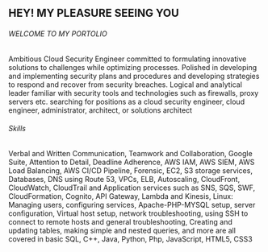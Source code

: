 ## HEY! MY PLEASURE SEEING YOU
###### WELCOME TO MY PORTOLIO
Ambitious Cloud Security Engineer committed to formulating innovative solutions to challenges while optimizing processes. Polished in developing and implementing security plans and procedures and developing strategies to respond and recover from security breaches. Logical and analytical leader familiar with security tools and technologies such as firewalls, proxy servers etc. searching for positions as a cloud security engineer, cloud engineer, administrator, architect, or solutions architect
###### Skills
Verbal and Written Communication, Teamwork and Collaboration, Google Suite, Attention to Detail, Deadline Adherence, AWS IAM, AWS SIEM, AWS Load Balancing, AWS CI/CD Pipeline, Forensic, EC2, S3 storage services, Databases, DNS using Route 53, VPCs, ELB, Autoscaling, CloudFront, CloudWatch, CloudTrail and Application services such as SNS, SQS, SWF, CloudFormation, Cognito, API Gateway, Lambda and Kinesis, Linux: Managing users, configuring services, Apache-PHP-MYSQL setup, server configuration, Virtual host setup, network troubleshooting, using SSH to connect to remote hosts and general troubleshooting, Creating and updating tables, making simple and nested queries, and more are all covered in basic SQL, C++, Java, Python, Php, JavaScript, HTML5, CSS3

<!---
MrBona/MrBona is a ✨ special ✨ repository because its `README.md` (this file) appears on your GitHub profile.
You can click the Preview link to take a look at your changes.
--->
